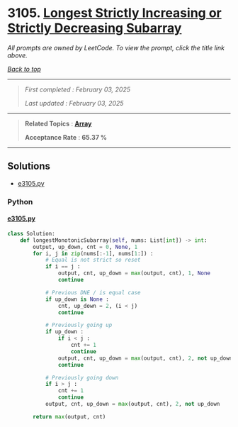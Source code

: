 # 3105. [Longest Strictly Increasing or Strictly Decreasing Subarray](<https://leetcode.com/problems/longest-strictly-increasing-or-strictly-decreasing-subarray>)

*All prompts are owned by LeetCode. To view the prompt, click the title link above.*

*[Back to top](<../README.md>)*

------

> *First completed : February 03, 2025*
>
> *Last updated : February 03, 2025*

------

> **Related Topics** : **[Array](<by_topic/Array.md>)**
>
> **Acceptance Rate** : **65.37 %**

------

## Solutions

- [e3105.py](<../my-submissions/e3105.py>)
### Python
#### [e3105.py](<../my-submissions/e3105.py>)
```Python
class Solution:
    def longestMonotonicSubarray(self, nums: List[int]) -> int:
        output, up_down, cnt = 0, None, 1
        for i, j in zip(nums[:-1], nums[1:]) :
            # Equal is not strict so reset
            if i == j :
                output, cnt, up_down = max(output, cnt), 1, None
                continue

            # Previous DNE / is equal case
            if up_down is None :
                cnt, up_down = 2, (i < j)
                continue

            # Previously going up
            if up_down :
                if i < j :
                    cnt += 1
                    continue
                output, cnt, up_down = max(output, cnt), 2, not up_down
                continue

            # Previously going down
            if i > j :
                cnt += 1
                continue
            output, cnt, up_down = max(output, cnt), 2, not up_down

        return max(output, cnt)

```


